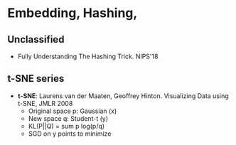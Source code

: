 # Embedding, Hashing, 

## Unclassified
- Fully Understanding The Hashing Trick. NIPS'18

## t-SNE series
- **t-SNE**: Laurens van der Maaten, Geoffrey Hinton. Visualizing Data using t-SNE, JMLR 2008
	- Original space p: Gaussian (x)
	- New space q: Student-t (y)
	- KL(P||Q) = sum p log(p/q)
	- SGD on y points to minimize